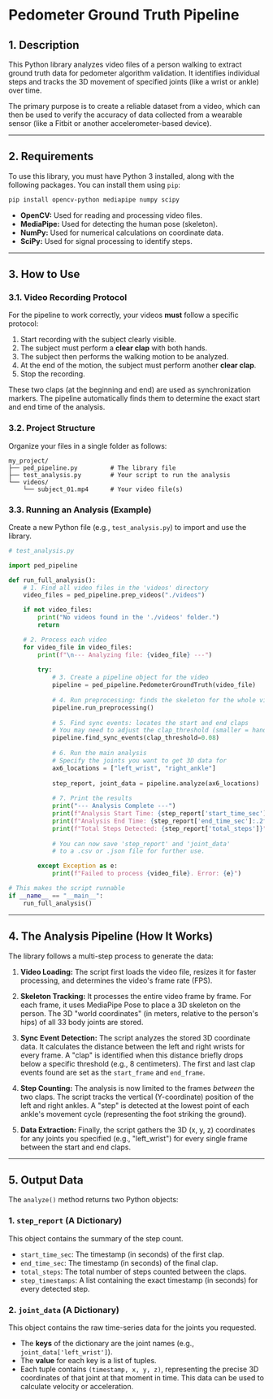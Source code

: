 # Pedometer Ground Truth Pipeline

## 1\. Description

This Python library analyzes video files of a person walking to extract ground truth data for pedometer algorithm validation. It identifies individual steps and tracks the 3D movement of specified joints (like a wrist or ankle) over time.

The primary purpose is to create a reliable dataset from a video, which can then be used to verify the accuracy of data collected from a wearable sensor (like a Fitbit or another accelerometer-based device).

-----

## 2\. Requirements

To use this library, you must have Python 3 installed, along with the following packages. You can install them using `pip`:

```bash
pip install opencv-python mediapipe numpy scipy
```

  * **OpenCV:** Used for reading and processing video files.
  * **MediaPipe:** Used for detecting the human pose (skeleton).
  * **NumPy:** Used for numerical calculations on coordinate data.
  * **SciPy:** Used for signal processing to identify steps.

-----

## 3\. How to Use

### 3.1. Video Recording Protocol

For the pipeline to work correctly, your videos **must** follow a specific protocol:

1.  Start recording with the subject clearly visible.
2.  The subject must perform a **clear clap** with both hands.
3.  The subject then performs the walking motion to be analyzed.
4.  At the end of the motion, the subject must perform another **clear clap**.
5.  Stop the recording.

These two claps (at the beginning and end) are used as synchronization markers. The pipeline automatically finds them to determine the exact start and end time of the analysis.

### 3.2. Project Structure

Organize your files in a single folder as follows:

```
my_project/
├── ped_pipeline.py         # The library file
├── test_analysis.py        # Your script to run the analysis
└── videos/
    └── subject_01.mp4      # Your video file(s)
```

### 3.3. Running an Analysis (Example)

Create a new Python file (e.g., `test_analysis.py`) to import and use the library.

```python
# test_analysis.py

import ped_pipeline

def run_full_analysis():
    # 1. Find all video files in the 'videos' directory
    video_files = ped_pipeline.prep_videos("./videos")

    if not video_files:
        print("No videos found in the './videos' folder.")
        return

    # 2. Process each video
    for video_file in video_files:
        print(f"\n--- Analyzing file: {video_file} ---")
        
        try:
            # 3. Create a pipeline object for the video
            pipeline = ped_pipeline.PedometerGroundTruth(video_file)
            
            # 4. Run preprocessing: finds the skeleton for the whole video
            pipeline.run_preprocessing()
            
            # 5. Find sync events: locates the start and end claps
            # You may need to adjust the clap_threshold (smaller = hands closer)
            pipeline.find_sync_events(clap_threshold=0.08)
            
            # 6. Run the main analysis
            # Specify the joints you want to get 3D data for
            ax6_locations = ["left_wrist", "right_ankle"]
            
            step_report, joint_data = pipeline.analyze(ax6_locations)
            
            # 7. Print the results
            print("--- Analysis Complete ---")
            print(f"Analysis Start Time: {step_report['start_time_sec']:.2f}s")
            print(f"Analysis End Time: {step_report['end_time_sec']:.2f}s")
            print(f"Total Steps Detected: {step_report['total_steps']}")
            
            # You can now save 'step_report' and 'joint_data'
            # to a .csv or .json file for further use.

        except Exception as e:
            print(f"Failed to process {video_file}. Error: {e}")

# This makes the script runnable
if __name__ == "__main__":
    run_full_analysis()
```

-----

## 4\. The Analysis Pipeline (How It Works)

The library follows a multi-step process to generate the data:

1.  **Video Loading:** The script first loads the video file, resizes it for faster processing, and determines the video's frame rate (FPS).

2.  **Skeleton Tracking:** It processes the entire video frame by frame. For each frame, it uses MediaPipe Pose to place a 3D skeleton on the person. The 3D "world coordinates" (in meters, relative to the person's hips) of all 33 body joints are stored.

3.  **Sync Event Detection:** The script analyzes the stored 3D coordinate data. It calculates the distance between the left and right wrists for every frame. A "clap" is identified when this distance briefly drops below a specific threshold (e.g., 8 centimeters). The first and last clap events found are set as the `start_frame` and `end_frame`.

4.  **Step Counting:** The analysis is now limited to the frames *between* the two claps. The script tracks the vertical (Y-coordinate) position of the left and right ankles. A "step" is detected at the lowest point of each ankle's movement cycle (representing the foot striking the ground).

5.  **Data Extraction:** Finally, the script gathers the 3D (x, y, z) coordinates for any joints you specified (e.g., "left\_wrist") for every single frame between the start and end claps.

-----

## 5\. Output Data

The `analyze()` method returns two Python objects:

### 1\. `step_report` (A Dictionary)

This object contains the summary of the step count.

  * `start_time_sec`: The timestamp (in seconds) of the first clap.
  * `end_time_sec`: The timestamp (in seconds) of the final clap.
  * `total_steps`: The total number of steps counted between the claps.
  * `step_timestamps`: A list containing the exact timestamp (in seconds) for every detected step.

### 2\. `joint_data` (A Dictionary)

This object contains the raw time-series data for the joints you requested.

  * The **keys** of the dictionary are the joint names (e.g., `joint_data['left_wrist']`).
  * The **value** for each key is a list of tuples.
  * Each tuple contains `(timestamp, x, y, z)`, representing the precise 3D coordinates of that joint at that moment in time. This data can be used to calculate velocity or acceleration.